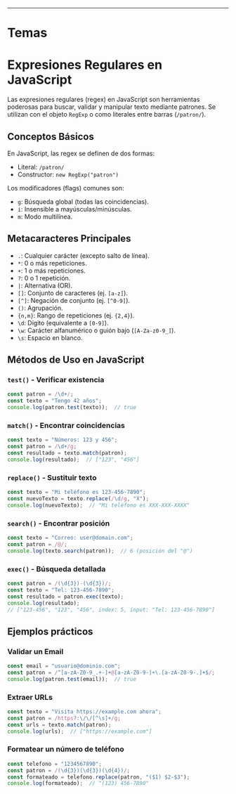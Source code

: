 
---
# Temas

# Expresiones Regulares en JavaScript

Las expresiones regulares (regex) en JavaScript son herramientas poderosas para buscar, validar y manipular texto mediante patrones. Se utilizan con el objeto `RegExp` o como literales entre barras (`/patron/`).

## Conceptos Básicos

En JavaScript, las regex se definen de dos formas:
- Literal: `/patron/`
- Constructor: `new RegExp("patron")`

Los modificadores (flags) comunes son:
- `g`: Búsqueda global (todas las coincidencias).
- `i`: Insensible a mayúsculas/minúsculas.
- `m`: Modo multilínea.

## Metacaracteres Principales

- `.`: Cualquier carácter (excepto salto de línea).
- `*`: 0 o más repeticiones.
- `+`: 1 o más repeticiones.
- `?`: 0 o 1 repetición.
- `|`: Alternativa (OR).
- `[]`: Conjunto de caracteres (ej. `[a-z]`).
- `[^]`: Negación de conjunto (ej. `[^0-9]`).
- `()`: Agrupación.
- `{n,m}`: Rango de repeticiones (ej. `{2,4}`).
- `\d`: Dígito (equivalente a `[0-9]`).
- `\w`: Carácter alfanumérico o guión bajo (`[A-Za-z0-9_]`).
- `\s`: Espacio en blanco.

## Métodos de Uso en JavaScript

### `test()` - Verificar existencia

```javascript
const patron = /\d+/;
const texto = "Tengo 42 años";
console.log(patron.test(texto));  // true
```

### `match()` - Encontrar coincidencias

```js
const texto = "Números: 123 y 456";
const patron = /\d+/g;
const resultado = texto.match(patron);
console.log(resultado);  // ["123", "456"]
```

### `replace()` - Sustituir texto

```js
const texto = "Mi teléfono es 123-456-7890";
const nuevoTexto = texto.replace(/\d/g, "X");
console.log(nuevoTexto);  // "Mi teléfono es XXX-XXX-XXXX"
```

### `search()` - Encontrar posición

```js
const texto = "Correo: user@domain.com";
const patron = /@/;
console.log(texto.search(patron));  // 6 (posición del "@")
```

### `exec()` - Búsqueda detallada

```js
const patron = /(\d{3})-(\d{3})/;
const texto = "Tel: 123-456-7890";
const resultado = patron.exec(texto);
console.log(resultado);  
// ["123-456", "123", "456", index: 5, input: "Tel: 123-456-7890"]
```

## Ejemplos prácticos

### Validar un Email

```js
const email = "usuario@dominio.com";
const patron = /^[a-zA-Z0-9_.+-]+@[a-zA-Z0-9-]+\.[a-zA-Z0-9-.]+$/;
console.log(patron.test(email));  // true
```

### Extraer URLs

```js
const texto = "Visita https://example.com ahora";
const patron = /https?:\/\/[^\s]+/g;
const urls = texto.match(patron);
console.log(urls);  // ["https://example.com"]
```

### Formatear un número de teléfono

```js
const telefono = "1234567890";
const patron = /(\d{3})(\d{3})(\d{4})/;
const formateado = telefono.replace(patron, "($1) $2-$3");
console.log(formateado);  // "(123) 456-7890"
```

